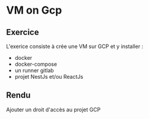 # VM on Gcp



## Exercice

L'exerice consiste à crée une VM sur GCP et y installer : 

- docker
- docker-compose
- un runner gitlab 
- projet NestJs et/ou ReactJs


## Rendu 

Ajouter un droit d'accès au projet GCP 
